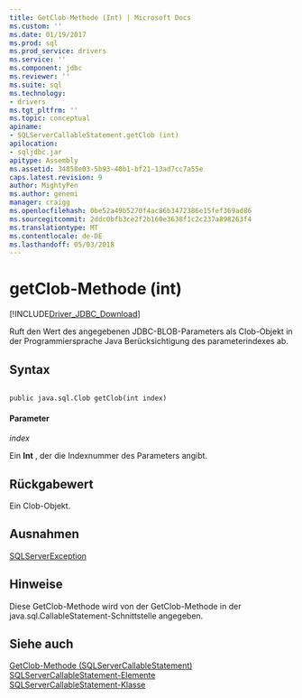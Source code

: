 ```yaml
---
title: GetClob-Methode (Int) | Microsoft Docs
ms.custom: ''
ms.date: 01/19/2017
ms.prod: sql
ms.prod_service: drivers
ms.service: ''
ms.component: jdbc
ms.reviewer: ''
ms.suite: sql
ms.technology:
- drivers
ms.tgt_pltfrm: ''
ms.topic: conceptual
apiname:
- SQLServerCallableStatement.getClob (int)
apilocation:
- sqljdbc.jar
apitype: Assembly
ms.assetid: 34858e03-5b93-40b1-bf21-13ad7cc7a55e
caps.latest.revision: 9
author: MightyPen
ms.author: genemi
manager: craigg
ms.openlocfilehash: 0be52a49b5270f4ac86b3472386e15fef369ad86
ms.sourcegitcommit: 2ddc0bfb3ce2f2b160e3638f1c2c237a898263f4
ms.translationtype: MT
ms.contentlocale: de-DE
ms.lasthandoff: 05/03/2018
---
```

# <a name="getclob-method-int"></a>getClob-Methode (int)
[!INCLUDE[Driver_JDBC_Download](../../../includes/driver_jdbc_download.md)]

  Ruft den Wert des angegebenen JDBC-BLOB-Parameters als Clob-Objekt in der Programmiersprache Java Berücksichtigung des parameterindexes ab.  
  
## <a name="syntax"></a>Syntax  
  
```  
  
public java.sql.Clob getClob(int index)  
```  
  
#### <a name="parameters"></a>Parameter  
 *index*  
  
 Ein **Int** , der die Indexnummer des Parameters angibt.  
  
## <a name="return-value"></a>Rückgabewert  
 Ein Clob-Objekt.  
  
## <a name="exceptions"></a>Ausnahmen  
 [SQLServerException](../../../connect/jdbc/reference/sqlserverexception-class.md)  
  
## <a name="remarks"></a>Hinweise  
 Diese GetClob-Methode wird von der GetClob-Methode in der java.sql.CallableStatement-Schnittstelle angegeben.  
  
## <a name="see-also"></a>Siehe auch  
 [GetClob-Methode &#40;SQLServerCallableStatement&#41;](../../../connect/jdbc/reference/getclob-method-sqlservercallablestatement.md)   
 [SQLServerCallableStatement-Elemente](../../../connect/jdbc/reference/sqlservercallablestatement-members.md)   
 [SQLServerCallableStatement-Klasse](../../../connect/jdbc/reference/sqlservercallablestatement-class.md)  
  
  
